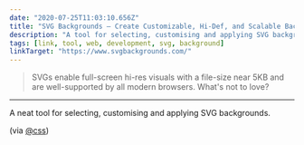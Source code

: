 ```yaml
---
date: "2020-07-25T11:03:10.656Z"
title: "SVG Backgrounds – Create Customizable, Hi-Def, and Scalable Backgrounds."
description: "A tool for selecting, customising and applying SVG backgrounds fast"
tags: [link, tool, web, development, svg, background]
linkTarget: "https://www.svgbackgrounds.com/"
---
```

> SVGs enable full-screen hi-res visuals with a file-size near 5KB and
are well-supported by all modern browsers. What's not to love?
---
A neat tool for selecting, customising and applying SVG backgrounds.

(via [@css](https://twitter.com/css))
